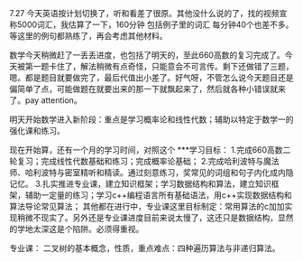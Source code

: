 7.27
今天英语按计划切换了，听和看差了很原。其他没什么说的了，找的视频宣称5000词汇，我估算了一下，160分钟 包括例子里的词汇 每分钟40个也差不多。等这里的例句都熟练了，再会考虑其他材料。

数学今天稍微赶了一丢丢进度，也包括了明天的，至此660高数的复习完成了。今天被第一题卡住了，解法稍微有点奇怪，只能意会不可言传。剩下还做错了三题，嗯。都是题目就要做完了，最后代值出小差了。好气呀，不管怎么说今天题目还是偏简单了点，可能做题在就要出来的那一下就飘起来了，然后就各种小错误就来了。pay attention。


明天开始数学进入新阶段：重点是学习概率论和线性代数；辅助以特定于数学一的强化课和练习。

现在开始算，还有一个月的学习时间，对照这个     ***学习目标：
    1.完成660高数二轮复习；完成线性代数基础和练习；完成概率论基础；
    2.完成哈利波特与魔法师、哈利波特与密室精听和精读。通过刻意练习，奖常见的词组和句子内化成内隐记忆。
    3.扎实推进专业课，建立知识框架；学习数据结构和算法，建立知识框架，辅助一定量的练习；学习c++编程语言所有基础语法，用c++实现数据结构和算法导论常见算法；
其他都在进行中，专业课这里目标制定：常用算法的c加加实现稍微不现实了。另外还是专业课进度目前来说太慢了，这还只是数据结构，显然的学地太深这是个陷阱。必须得重视。

专业课：
二叉树的基本概念，性质，重点难点：四种遍历算法与非递归算法。
